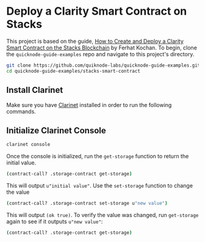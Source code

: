 # Deploy a Clarity Smart Contract on Stacks

This project is based on the guide, [How to Create and Deploy a Clarity Smart Contract on the Stacks Blockchain](https://www.quicknode.com/guides/web3-sdks/how-to-create-and-deploy-a-clarity-smart-contract-on-the-stacks-blockchain) by Ferhat Kochan. To begin, clone the `quicknode-guide-examples` repo and navigate to this project's directory.

```bash
git clone https://github.com/quiknode-labs/quicknode-guide-examples.git
cd quicknode-guide-examples/stacks-smart-contract
```

## Install Clarinet

Make sure you have [Clarinet](https://github.com/hirosystems/clarinet) installed in order to run the following commands.

## Initialize Clarinet Console

```bash
clarinet console
```

Once the console is initialized, run the `get-storage` function to return the initial value.

```bash
(contract-call? .storage-contract get-storage)
```

This will output `u"initial value"`. Use the `set-storage` function to change the value

```bash
(contract-call? .storage-contract set-storage u"new value")
```

This will output `(ok true)`. To verify the value was changed, run `get-storage` again to see if it outputs `u"new value"`:

```bash
(contract-call? .storage-contract get-storage)
```